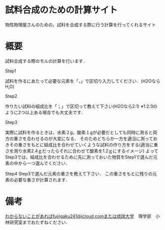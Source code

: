 # 試料合成のための計算サイト
物性物理屋さんのための，試料を合成する際に行う計算を行ってくれるサイト

# 概要

試料合成する際のモルの計算を行います．

Step1

試料を作るにあたって必要な元素を「，」で区切り入力してください．(H2OならH,O)

Step2

作りたい試料の組成比を「；」で区切って教えて下さい(H2Oなら2:1)
※1:2:3のように2つ以上ある場合でも大丈夫です．

Step3

実際に試料を作るときは，水素２g，酸素１gが必要だとしても同時に測ると両方の重さを合わせるのが大変になる．
そのためどちらか一方を適当に測っておきその重さをもとに組成比を合わせていくような試料の作り方をする(適当に重さを測り水素2.4ｇだったらそれに合わせて酸素を1.2ｇにするイメージ)
よってStep3では，組成比を合わせるために先に測っておいた物質をStep1で選んだ元素の中から一つ選んでください．

Step4
Step3で選んだ元素の重さを教えて下さい．
この重さをもとに残りの元素の必要な重さが計算されます．

# 備考

わからないことがあればfujiigaku241@icloud.comまたは琉球大学　理学部　小林研究室までおたずねください．
